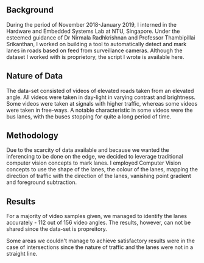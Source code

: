 ## Background
During the period of November 2018-January 2019, I interned in the Hardware and Embedded Systems Lab at NTU, Singapore. Under the esteemed guidance of Dr Nirmala Radhkrishnan and Professor Thambipillai Srikanthan, I worked on building a tool to automatically detect and mark lanes in roads based on feed from surveillance cameras. Although the dataset I worked with is proprietory, the script I wrote is available here.

## Nature of Data
The data-set consisted of videos of elevated roads taken from an elevated angle. All videos were taken in day-light in varying contrast and brightness. Some videos were taken at signals with higher traffic, whereas some videos were taken in free-ways. A notable characteristic in some videos were the bus lanes, with the buses stopping for quite a long period of time.  

## Methodology
Due to the scarcity of data available and because we wanted the inferencing to be done on the edge, we decided to leverage traditional computer vision concepts to mark lanes.
I employed Computer Vision concepts to use the shape of the lanes, the colour of the lanes, mapping the direction of traffic with the direction of the lanes, vanishing point gradient and foreground subtraction.

## Results
For a majority of video samples given, we managed to identify the lanes accurately - 112 out of 156 video angles. The results, however, can not be shared since the data-set is propreitory.

Some areas we couldn't manage to achieve satisfactory results were in the case of intersections since the nature of traffic and the lanes were not in a straight line.
